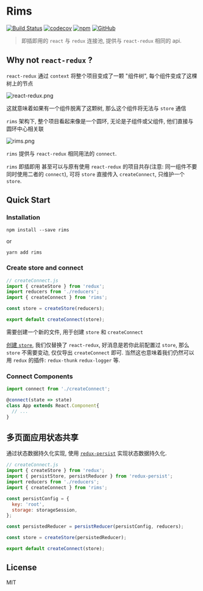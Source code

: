 # Rims

[![Build Status](https://travis-ci.org/chenyueban/rims.svg?branch=master)](https://travis-ci.org/chenyueban/rims)
[![codecov](https://codecov.io/gh/chenyueban/rims/branch/master/graph/badge.svg)](https://codecov.io/gh/chenyueban/rims)
[![npm](https://img.shields.io/npm/v/rims.svg)](https://www.npmjs.com/package/rims)
[![GitHub](https://img.shields.io/github/license/mashape/apistatus.svg)](https://github.com/chenyueban/rims/blob/master/LICENSE)

> 即插即用的 `react` 与 `redux` 连接池, 提供与 `react-redux` 相同的 api.

## Why not `react-redux` ?

`react-redux` 通过 `context` 将整个项目变成了一颗 "组件树", 每个组件变成了这棵树上的节点

![react-redux.png](https://i.loli.net/2018/12/27/5c2446220f4f1.png)

这就意味着如果有一个组件脱离了这颗树, 那么这个组件将无法与 `store` 通信

`rims` 架构下, 整个项目看起来像是一个圆环, 无论是子组件或父组件, 他们直接与圆环中心相关联

![rims.png](https://i.loli.net/2018/12/27/5c2446359ecae.png)

`rims` 提供与 `react-redux` 相同用法的 `connect`.

`rims` 即插即用 甚至可以与原有使用 `react-redux` 的项目共存(注意: 同一组件不要同时使用二者的 `connect`), 可将 `store` 直接传入 `createConnect`, 只维护一个 `store`.

## Quick Start

### Installation

```
npm install --save rims
```
or
```
yarn add rims
```

### Create store and connect

```js
// createConnect.js
import { createStore } from 'redux';
import reducers from './reducers';
import { createConnect } from 'rims';

const store = createStore(reducers);

export default createConnect(store);
```

需要创建一个新的文件, 用于创建 `store` 和 `createConnect`

[创建 `store`](https://redux.js.org/basics/store), 我们仅替换了 `react-redux`,
好消息是若你此前配置过 `store`, 那么 `store` 不需要变动, 仅仅导出 `createConnect` 即可. 当然这也意味着我们仍然可以用 `redux` 的插件: `redux-thunk` `redux-logger` 等.

### Connect Components

```js
import connect from './createConnect';

@connect(state => state)
class App extends React.Component{
  // ...
}
```

## 多页面应用状态共享

通过状态数据持久化实现, 使用 [`redux-persist`](https://github.com/rt2zz/redux-persist) 实现状态数据持久化.

```js
// createConnect.js
import { createStore } from 'redux';
import { persistStore, persistReducer } from 'redux-persist';
import reducers from './reducers';
import { createConnect } from 'rims';

const persistConfig = {
  key: 'root',
  storage: storageSession,
};

const persistedReducer = persistReducer(persistConfig, reducers);

const store = createStore(persistedReducer);

export default createConnect(store);
```

## License

MIT